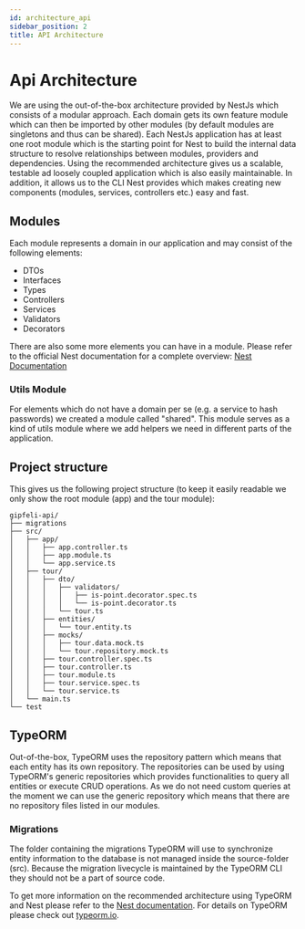```yaml
---
id: architecture_api
sidebar_position: 2
title: API Architecture
---
```


# Api Architecture

We are using the out-of-the-box architecture provided by NestJs which consists of a modular approach. Each domain gets its own feature module
which can then be imported by other modules (by default modules are singletons and thus can be shared). Each NestJs application
has at least one root module which is the starting point for Nest to build the internal data structure to resolve relationships between
modules, providers and dependencies. Using the recommended architecture gives us a scalable, testable ad loosely coupled application which is also
easily maintainable. In addition, it allows us to the CLI Nest provides which makes creating new components (modules, services, controllers etc.) easy and fast.

## Modules

Each module represents a domain in our application and may consist of the following elements:
- DTOs
- Interfaces
- Types
- Controllers
- Services
- Validators
- Decorators

There are also some more elements you can have in a module. Please refer to the official Nest documentation for a complete overview: [Nest Documentation](https://docs.nestjs.com)

### Utils Module
For elements which do not have a domain per se (e.g. a service to hash passwords) we created a module called "shared". This module serves as a kind of utils module
where we add helpers we need in different parts of the application.

## Project structure

This gives us the following project structure (to keep it easily readable we only show the root module (app) and the tour module):

```
gipfeli-api/
├── migrations
├── src/
│   ├── app/
│   │   ├── app.controller.ts
│   │   ├── app.module.ts
│   │   └── app.service.ts
│   ├── tour/
│   │   ├── dto/
│   │   │   ├── validators/
│   │   │   │   ├── is-point.decorator.spec.ts
│   │   │   │   └── is-point.decorator.ts
│   │   │   └── tour.ts
│   │   ├── entities/
│   │   │   └── tour.entity.ts
│   │   ├── mocks/
│   │   │   ├── tour.data.mock.ts
│   │   │   └── tour.repository.mock.ts
│   │   ├── tour.controller.spec.ts
│   │   ├── tour.controller.ts
│   │   ├── tour.module.ts
│   │   ├── tour.service.spec.ts
│   │   └── tour.service.ts
│   └── main.ts
└── test
```

## TypeORM 

Out-of-the-box, TypeORM uses the repository pattern which means that each entity has its own repository. The repositories can be used by using TypeORM's generic
repositories which provides functionalities to query all entities or execute CRUD operations. As we do not need custom queries at the moment we can use the generic
repository which means that there are no repository files listed in our modules. 

### Migrations
The folder containing the migrations TypeORM will use to synchronize entity information to the database is not managed inside the source-folder (src). Because the 
migration livecycle is maintained by the TypeORM CLI they should not be a part of source code.

To get more information on the recommended architecture using TypeORM and Nest please refer to the [Nest documentation](https://docs.nestjs.com/techniques/database#database).
For details on TypeORM please check out [typeorm.io](https://typeorm.io/).

